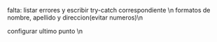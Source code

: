 falta:
listar errores y escribir try-catch correspondiente \n
formatos de nombre, apellido y direccion(evitar numeros)\n



configurar ultimo punto \n
